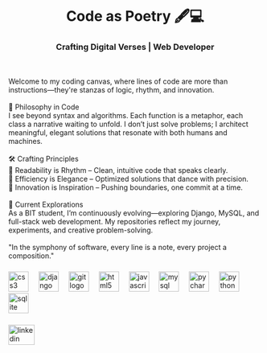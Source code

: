 <h1 align="center">Code as Poetry 🖋️💻</h1>  
<h3 align="center">Crafting Digital Verses | Web Developer</h3> 

<p> <br><br>Welcome to my coding canvas, where lines of code are more than instructions—they're stanzas of logic, rhythm, and innovation.<br><br>🌟 Philosophy in Code<br>I see beyond syntax and algorithms. Each function is a metaphor, each class a narrative waiting to unfold. I don’t just solve problems; I architect meaningful, elegant solutions that resonate with both humans and machines.<br><br>🛠️ Crafting Principles<br>🔹 Readability is Rhythm – Clean, intuitive code that speaks clearly.<br>🔹 Efficiency is Elegance – Optimized solutions that dance with precision.<br>🔹 Innovation is Inspiration – Pushing boundaries, one commit at a time.<br><br>🚀 Current Explorations<br>As a BIT student, I’m continuously evolving—exploring Django, MySQL, and full-stack web development. My repositories reflect my journey, experiments, and creative problem-solving.<br><br>"In the symphony of software, every line is a note, every project a composition."</p>

###

<div align="left">
  <img src="https://cdn.jsdelivr.net/gh/devicons/devicon/icons/css3/css3-original.svg" height="40" alt="css3 logo"  />
  <img width="12" />
  <img src="https://cdn.jsdelivr.net/gh/devicons/devicon/icons/django/django-plain.svg" height="40" alt="django logo"  />
  <img width="12" />
  <img src="https://cdn.jsdelivr.net/gh/devicons/devicon/icons/git/git-original.svg" height="40" alt="git logo"  />
  <img width="12" />
  <img src="https://cdn.jsdelivr.net/gh/devicons/devicon/icons/html5/html5-original.svg" height="40" alt="html5 logo"  />
  <img width="12" />
  <img src="https://cdn.jsdelivr.net/gh/devicons/devicon/icons/javascript/javascript-original.svg" height="40" alt="javascript logo"  />
  <img width="12" />
  <img src="https://cdn.jsdelivr.net/gh/devicons/devicon/icons/mysql/mysql-original.svg" height="40" alt="mysql logo"  />
  <img width="12" />
  <img src="https://cdn.jsdelivr.net/gh/devicons/devicon/icons/pycharm/pycharm-original.svg" height="40" alt="pycharm logo"  />
  <img width="12" />
  <img src="https://cdn.jsdelivr.net/gh/devicons/devicon/icons/python/python-original.svg" height="40" alt="python logo"  />
  <img width="12" />
  <img src="https://cdn.jsdelivr.net/gh/devicons/devicon/icons/sqlite/sqlite-original.svg" height="40" alt="sqlite logo"  />
</div>

###

<div align="left">
  <a href="https://www.linkedin.com/in/puja-bhandari-1a014a2a2/" target="_blank">
    <img src="https://raw.githubusercontent.com/maurodesouza/profile-readme-generator/master/src/assets/icons/social/linkedin/default.svg" width="52" height="40" alt="linkedin logo"  />
  </a>
</div>

###



###
